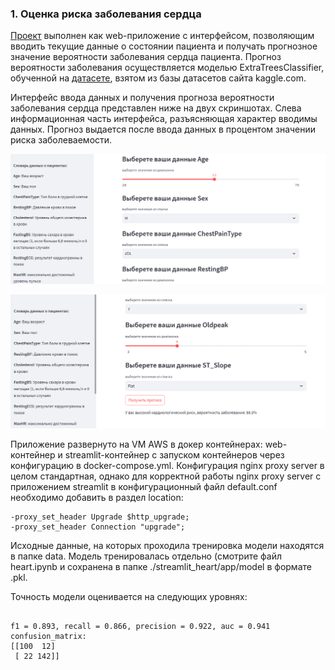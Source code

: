 ### **1. Оценка риска заболевания сердца**

[Проект](https://github.com/SunnFunn/ML_rep/tree/master/heart) выполнен как web-приложение с интерфейсом, позволяющим вводить текущие данные о состоянии пациента и получать прогнозное значение вероятности заболевания сердца пациента. Прогноз вероятности заболевания осуществляется моделью ExtraTreesClassifier, обученной на [датасете](https://www.kaggle.com/datasets/johnsmith88/heart-disease-dataset), взятом из базы датасетов сайта kaggle.com.

Интерфейс ввода данных и получения прогноза вероятности заболевания сердца представлен ниже на двух скриншотах. Слева информационная часть интерфейса, разъясняющая характер вводимы данных. Прогноз выдается после ввода данных в процентом значении риска заболеваемости.

![Heart_interface_1](https://github.com/SunnFunn/ML_rep/blob/master/imgs/heart_1.png)


![Heart_interface_2](https://github.com/SunnFunn/ML_rep/blob/master/imgs/heart_2.png)

Приложение развернуто на VM AWS в докер контейнерах: web-контейнер и streamlit-контейнер с запуском контейнеров через конфигурацию в docker-compose.yml.
Конфигурация nginx proxy server в целом стандартная, однако для корректной работы nginx proxy server с приложением streamlit в конфигурационный файл default.conf необходимо добавить в раздел location:


```
-proxy_set_header Upgrade $http_upgrade;
-proxy_set_header Connection "upgrade";

```

Исходные данные, на которых проходила тренировка модели находятся в папке data. Модель тренировалась отдельно (смотрите файл heart.ipynb и сохранена в папке ./streamlit_heart/app/model в формате .pkl.

Точность модели оценивается на следующих уровнях:
~~~

f1 = 0.893, recall = 0.866, precision = 0.922, auc = 0.941
confusion_matrix:
[[100  12]
 [ 22 142]]

~~~
